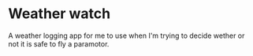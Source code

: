 # Weather watch
A weather logging app for me to use when I'm trying to decide wether or not it is safe to fly a paramotor.
